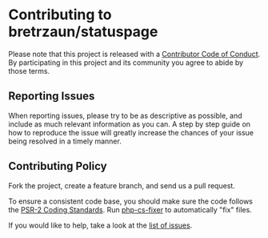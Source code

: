# Contributing to bretrzaun/statuspage

Please note that this project is released with a
[Contributor Code of Conduct](http://contributor-covenant.org/version/1/1/0/).
By participating in this project and its community you agree to abide by those terms.

## Reporting Issues

When reporting issues, please try to be as descriptive as possible, and include
as much relevant information as you can. A step by step guide on how to
reproduce the issue will greatly increase the chances of your issue being
resolved in a timely manner.

## Contributing Policy

Fork the project, create a feature branch, and send us a pull request.

To ensure a consistent code base, you should make sure the code follows
the [PSR-2 Coding Standards](http://www.php-fig.org/psr/psr-2/). Run
[php-cs-fixer](https://github.com/FriendsOfPHP/PHP-CS-Fixer) to automatically "fix" files.

If you would like to help, take a look at the [list of issues](https://github.com/bretrzaun/statuspage/issues).
